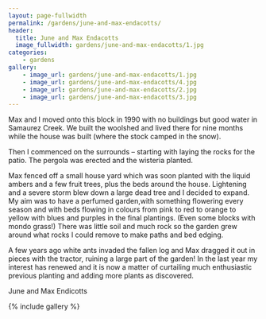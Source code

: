 ```yaml
---
layout: page-fullwidth
permalink: /gardens/june-and-max-endacotts/
header:
  title: June and Max Endacotts
  image_fullwidth: gardens/june-and-max-endacotts/1.jpg
categories:
    - gardens
gallery:
    - image_url: gardens/june-and-max-endacotts/1.jpg
    - image_url: gardens/june-and-max-endacotts/4.jpg
    - image_url: gardens/june-and-max-endacotts/2.jpg
    - image_url: gardens/june-and-max-endacotts/3.jpg
---
```

 
Max and I moved onto this block in 1990 with no buildings but good water in Samaurez Creek.  We built the woolshed and lived there for nine months while the house was built (where the stock camped in the snow).

Then I commenced on the surrounds – starting with laying the rocks for the patio.  The pergola was erected and the wisteria planted.

Max fenced off a small house yard which was soon planted with the liquid ambers and a few fruit trees, plus the beds around the house.  Lightening and a severe storm blew down a large dead tree and I decided to expand.  My aim was to have a perfumed garden,with something flowering every season and with beds flowing in colours from pink to red to orange to yellow with blues and purples in the final plantings.  (Even some blocks with mondo grass!)  There was little soil and much rock so the garden grew around what rocks I could remove to make paths and bed edging.  

A few years ago white ants invaded the fallen log and Max dragged it out in pieces with the tractor, ruining a large part of the garden!  In the last year my interest has renewed and it is now a matter of curtailing much enthusiastic previous planting and adding more plants as discovered.
 
June and Max Endicotts

{% include gallery %}